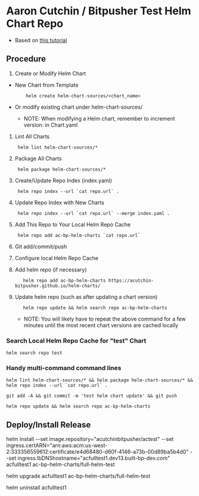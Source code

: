 # Aaron Cutchin / Bitpusher Test Helm Chart Repo

* Based on [this tutorial](https://medium.com/@mattiaperi/create-a-public-helm-chart-repository-with-github-pages-49b180dbb417)

##  Procedure

1. Create or Modify Helm Chart

  * New Chart from Template

            helm create helm-chart-sources/<chart_name>

  * Or modify existing chart under helm-chart-sources/
     * NOTE: When modifying a Helm chart, remember to increment version: in Chart.yaml

1. Lint All Charts

        helm lint helm-chart-sources/*

1. Package All Charts

        helm package helm-chart-sources/*

1. Create/Update Repo Index (index.yaml)

        helm repo index --url `cat repo.url` .

1. Update Repo Index with New Charts

        helm repo index --url `cat repo.url` --merge index.yaml .

1. Add This Repo to Your Local Helm Repo Cache

        helm repo add ac-bp-helm-charts `cat repo.url`

1. Git add/commit/push

1. Configure local Helm Repo Cache

  1. Add helm repo (if necessary)

            helm repo add ac-bp-helm-charts https://acutchin-bitpusher.github.io/helm-charts/

  1. Update helm repo (such as after updating a chart version)

            helm repo update && helm search repo ac-bp-helm-charts

      * NOTE: You will likely have to repeat the above command for a few minutes until the most recent chart versions are cached locally


### Search Local Helm Repo Cache for "test" Chart

    helm search repo test

### Handy multi-command command lines

    helm lint helm-chart-sources/* && helm package helm-chart-sources/* && helm repo index --url `cat repo.url` .

    git add -A && git commit -m 'test helm chart update' && git push

    helm repo update && helm search repo ac-bp-helm-charts


## Deploy/Install Release

helm install --set image.repository="acutchinbitpusher/actest" --set ingress.certARN="arn:aws:acm:us-west-2:333356559612:certificate/e4d68480-d60f-4146-a73b-00d89ba5b4d0" --set ingress.lbDNShostname="acfulltest1.dev13.built-bp-dev.com" acfulltest1 ac-bp-helm-charts/full-helm-test

helm upgrade acfulltest1 ac-bp-helm-charts/full-helm-test

helm uninstall acfulltest1

